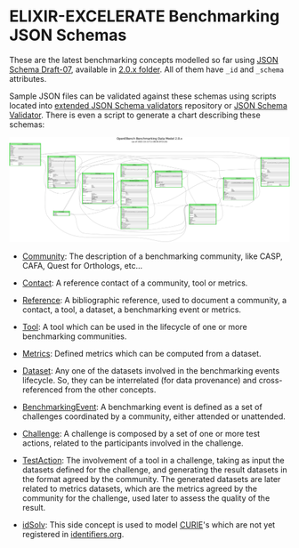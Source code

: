 # ELIXIR-EXCELERATE Benchmarking JSON Schemas

These are the latest benchmarking concepts modelled so far using [JSON Schema Draft-07](https://json-schema.org/latest/json-schema-core.html), available in [2.0.x folder](2.0.x). All of them have `_id` and `_schema` attributes.

Sample JSON files can be validated against these schemas using scripts located into [extended JSON Schema validators](//github.com/inab/extended-json-validators) repository or [JSON Schema Validator](http://www.jsonschemavalidator.net/). There is even a script to generate a chart describing these schemas:

![Benchmarking JSON Schema 2.0.x](openebench-bdm-2.0.x.dot.png "Benchmarking JSON Schema 2.0.x")

* [Community](2.0.x/community.json): The description of a benchmarking community, like CASP, CAFA, Quest for Orthologs, etc...

* [Contact](2.0.x/contact.json): A reference contact of a community, tool or metrics.

* [Reference](2.0.x/reference.json): A bibliographic reference, used to document a community, a contact, a tool, a dataset, a benchmarking event or metrics.

* [Tool](2.0.x/tool.json): A tool which can be used in the lifecycle of one or more benchmarking communities.

* [Metrics](2.0.x/metrics.json): Defined metrics which can be computed from a dataset.

* [Dataset](2.0.x/dataset.json): Any one of the datasets involved in the benchmarking events lifecycle. So, they can be interrelated (for data provenance) and cross-referenced from the other concepts.

* [BenchmarkingEvent](2.0.x/benchmarkingEvent.json): A benchmarking event is defined as a set of challenges coordinated by a community, either attended or unattended.

* [Challenge](2.0.x/challenge.json): A challenge is composed by a set of one or more test actions, related to the participants involved in the challenge.

* [TestAction](2.0.x/testAction.json): The involvement of a tool in a challenge, taking as input the datasets defined for the challenge, and generating the result datasets in the format agreed by the community. The generated datasets are later related to metrics datasets, which are the metrics agreed by the community for the challenge, used later to assess the quality of the result.

* [idSolv](2.0.x/idsolv.json): This side concept is used to model [CURIE](https://en.wikipedia.org/wiki/CURIE)'s which are not yet registered in [identifiers.org](https://identifiers.org).
